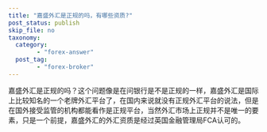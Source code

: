 ```yaml
---
title: "嘉盛外汇是正规的吗，有哪些资质?"
post_status: publish
skip_file: no
taxonomy:
  category:
        - "forex-answer"
  post_tag:
        - "forex-broker"
---
```


嘉盛外汇是正规的吗？这个问题像是在问银行是不是正规的一样，嘉盛外汇是国际上比较知名的一个老牌外汇平台了，在国内来说就没有正规外汇平台的说法，但是在国外接受监管的机构都能看作是正规平台，当然外汇市场上正规并不是唯一的要素，只是一个前提，嘉盛外汇的外汇资质是经过英国金融管理局FCA认可的。
